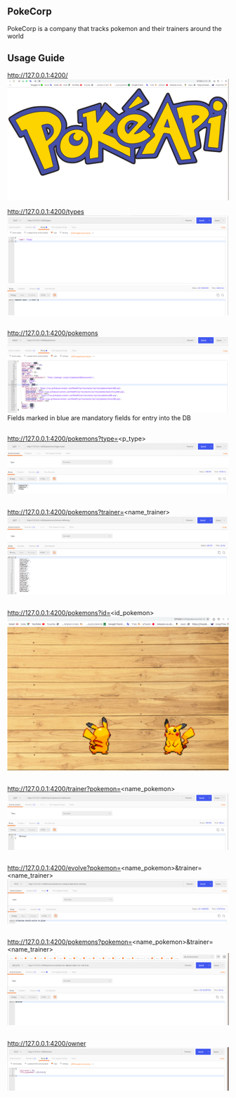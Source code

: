 ## PokeCorp
PokeCorp is a company that tracks pokemon and their trainers around the world

## Usage Guide


http://127.0.0.1:4200/
![home](screenshot/home.png "home") 

http://127.0.0.1:4200/types
![1.Update%20pokemon%20types](screenshot/update_type.png "Update pokemon types")
## 

http://127.0.0.1:4200/pokemons
![Add%20new%20pokemon](screenshot/add_pokemon.png "Add new pokemon")
Fields marked in blue are mandatory fields for entry into the DB
## 

http://127.0.0.1:4200/pokemons?type=<p_type>
![Get%20pokemons%20by%20type](screenshot/get_pokemon_by_same_type.png "Get pokemons by type")

## 

http://127.0.0.1:4200/pokemons?trainer=<name_trainer>
![Get%20pokemons%20by%20trainer](screenshot/get_pokemon_by_same_trainer.png "Get pokemons by trainer")

## 

http://127.0.0.1:4200/pokemons?id=<id_pokemon>
![Get%20image%20pokemon](screenshot/imge_poke_25.png "Get image pokemon")

## 

http://127.0.0.1:4200/trainer?pokemon=<name_pokemon>
![Get%20trainers%20of%20a%20pokemon](screenshot/get_trainer_of_pokemon.png "Get imge pokemon")

## 

http://127.0.0.1:4200/evolve?pokemon=<name_pokemon>&trainer=<name_trainer>
![Evolve (pokemon%20x%20of%20trainer%20y)](screenshot/evolve.png "Evolve (pokemon x of trainer y)")

## 

http://127.0.0.1:4200/pokemons?pokemon=<name_pokemon>&trainer=<name_trainer>
![Delete%20pokemon%20of%20trainer](screenshot/deleted_pokemon_of_trainer.png "Delete pokemon of trainer")

## 
http://127.0.0.1:4200/owner
![Add%20list%20pokemon%20to%20trainer](screenshot/add_list_pokemon_to_trainer.png "Add list pokemon to trainer")